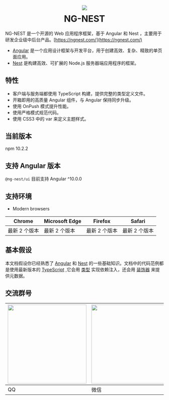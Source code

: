 <div align="center">
    <img src="https://avatars1.githubusercontent.com/u/46649777?s=200&v=4" />
</div>
<h1 align="center" style="margin-top:10px">
    NG-NEST
</h1>

NG-NEST 是一个开源的 Web 应用程序框架，基于 Angular 和 Nest ，主要用于研发企业级中后台产品。[https://ngnest.com/](https://ngnest.com/)

- [Angular](https://angular.cn/docs) 是一个应用设计框架与开发平台，用于创建高效、复杂、精致的单页面应用。
- [Nest](https://docs.nestjs.com/) 是构建高效、可扩展的 Node.js 服务器端应用程序的框架。

## 特性

- 客户端与服务端都使用 TypeScript 构建，提供完整的类型定义文件。
- 开箱即用的高质量 Angular 组件，与 Angular 保持同步升级。
- 使用 OnPush 模式提升性能。
- 使用严格模式规范代码。
- 使用 CSS3 中的 var 来定义主题样式。

## 当前版本

npm 10.2.2

## 支持 Angular 版本

`@ng-nest/ui` 目前支持 Angular ^10.0.0
## 支持环境

- Modern browsers

| Chrome        | Microsoft Edge | Firefox       | Safari        |
| ------------- | -------------- | ------------- | ------------- |
| 最新 2 个版本 | 最新 2 个版本  | 最新 2 个版本 | 最新 2 个版本 |

## 基本假设

本文档假设你已经熟悉了 [Angular](https://angular.cn/docs) 和 [Nest](https://docs.nestjs.com/) 的一些基础知识。文档中的代码范例都是使用最新版本的 [TypeScript](https://www.typescriptlang.org/) ,它会用 [类型](https://www.typescriptlang.org/docs/handbook/classes.html) 实现依赖注入，还会用 [装饰器](https://www.typescriptlang.org/docs/handbook/decorators.html) 来提供元数据。

## 交流群号

| <img src="https://ngnest.com/assets/img/tim.jpg" width="250" /> | <img src="https://ngnest.com/assets/img/weixin.jpg" width="250" /> |
| --------------------------------------------------------------- | ------------------------------------------------------------------ |
| QQ                                                              | 微信                                                               |

